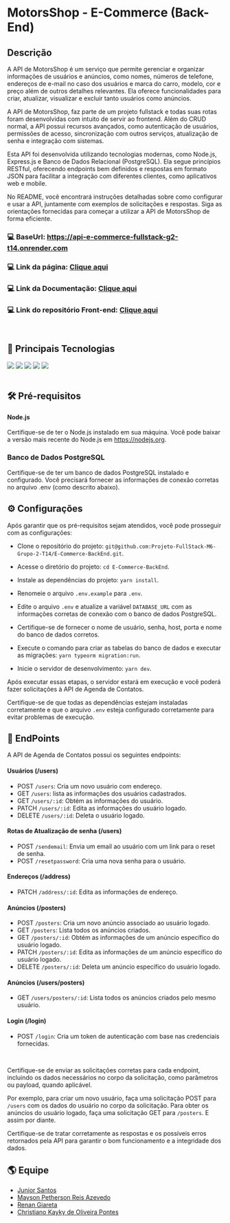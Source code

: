 # MotorsShop - E-Commerce (Back-End)

## Descrição
A API de MotorsShop é um serviço que permite gerenciar e organizar informações de usuários e anúncios, como nomes, números de telefone, endereços de e-mail no caso dos usuários e marca do carro, modelo, cor e preço além de outros detalhes relevantes. Ela oferece funcionalidades para criar, atualizar, visualizar e excluir tanto usuários como anúncios.

A API de MotorsShop, faz parte de um projeto fullstack e todas suas rotas foram desenvolvidas com intuito de servir ao frontend. Além do CRUD normal, a API possui recursos avançados, como autenticação de usuários, permissões de acesso, sincronização com outros serviços, atualização de senha e integração com sistemas.

Esta API foi desenvolvida utilizando tecnologias modernas, como Node.js, Express.js e Banco de Dados Relacional (PostgreSQL). Ela segue princípios RESTful, oferecendo endpoints bem definidos e respostas em formato JSON para facilitar a integração com diferentes clientes, como aplicativos web e mobile.

No README, você encontrará instruções detalhadas sobre como configurar e usar a API, juntamente com exemplos de solicitações e respostas. Siga as orientações fornecidas para começar a utilizar a API de MotorsShop de forma eficiente.

### 💻 BaseUrl: https://api-e-commerce-fullstack-g2-t14.onrender.com

### 💻 Link da página: [Clique aqui](https://github.com/Projeto-FullStack-M6-Grupo-2-T14/E-Commerce-FrontEnd)

### 💻 Link da Documentação: [Clique aqui](https://api-e-commerce-fullstack-g2-t14.onrender.com/api-docs/)

### 💻 Link do repositório Front-end: [Clique aqui](https://github.com/Projeto-FullStack-M6-Grupo-2-T14/E-Commerce-FrontEnd)
<br>

## 🚀 Principais Tecnologias
<div>
    <img src="https://img.shields.io/badge/Node.js-43853D?style=for-the-badge&logo=node.js&logoColor=white" /> 
    <img src="https://img.shields.io/badge/TypeScript-007ACC?style=for-the-badge&logo=typescript&logoColor=white" />
    <img src="https://img.shields.io/badge/Express.js-404D59?style=for-the-badge" /> 
    <img src="https://img.shields.io/badge/PostgreSQL-316192?style=for-the-badge&logo=postgresql&logoColor=white" /> 
    <img src="https://img.shields.io/badge/json%20web%20tokens-323330?style=for-the-badge&logo=json-web-tokens&logoColor=pink" /> 
</div><br>

## 🛠 Pré-requisitos

#### Node.js
Certifique-se de ter o Node.js instalado em sua máquina. Você pode baixar a versão mais recente do Node.js em https://nodejs.org.
### Banco de Dados PostgreSQL
Certifique-se de ter um banco de dados PostgreSQL instalado e configurado. Você precisará fornecer as informações de conexão corretas no arquivo .env (como descrito abaixo).

## ⚙ Configurações

Após garantir que os pré-requisitos sejam atendidos, você pode prosseguir com as configurações:


  - Clone o repositório do projeto: `git@github.com:Projeto-FullStack-M6-Grupo-2-T14/E-Commerce-BackEnd.git`.

  - Acesse o diretório do projeto: `cd E-Commerce-BackEnd`.

  - Instale as dependências do projeto: `yarn install`.

  - Renomeie o arquivo `.env.example` para `.env`.

  - Edite o arquivo `.env` e atualize a variável `DATABASE_URL` com as informações corretas de conexão com o banco de dados PostgreSQL.
  
  - Certifique-se de fornecer o nome de usuário, senha, host, porta e nome do banco de dados corretos.

  - Execute o comando para criar as tabelas do banco de dados e executar as migrações: `yarn typeorm migration:run`.

  - Inicie o servidor de desenvolvimento: `yarn dev`.

Após executar essas etapas, o servidor estará em execução e você poderá fazer solicitações à API de Agenda de Contatos.

Certifique-se de que todas as dependências estejam instaladas corretamente e que o arquivo `.env` esteja configurado corretamente para evitar problemas de execução.

## 🎯 EndPoints

A API de Agenda de Contatos possui os seguintes endpoints:

#### Usuários (/users)

- POST `/users`: Cria um novo usuário com endereço.
- GET `/users`: lista as informações dos usuários cadastrados.
- GET `/users/:id`: Obtém as informações do usuário.
- PATCH `/users/:id`: Edita as informações do usuário logado.
- DELETE `/users/:id`: Deleta o usuário logado.

#### Rotas de Atualização de senha (/users)

- POST `/sendemail`: Envia um email ao usuário com um link para o reset de senha.
- POST `/resetpassword`: Cria uma nova senha para o usuário.

#### Endereços (/address)

- PATCH `/address/:id`: Edita as informações de endereço.

#### Anúncios (/posters)

- POST `/posters`: Cria um novo anúncio associado ao usuário logado.
- GET `/posters`: Lista todos os anúncios criados.
- GET `/posters/:id`: Obtém as informações de um anúncio específico do usuário logado.
- PATCH `/posters/:id`: Edita as informações de um anúncio específico do usuário logado.
- DELETE `/posters/:id`: Deleta um anúncio específico do usuário logado.

#### Anúncios (/users/posters)

- GET `/users/posters/:id`: Lista todos os anúncios criados pelo mesmo usuário.

#### Login (/login)

- POST `/login`: Cria um token de autenticação com base nas credenciais fornecidas.

<br>

Certifique-se de enviar as solicitações corretas para cada endpoint, incluindo os dados necessários no corpo da solicitação, como parâmetros ou payload, quando aplicável.

Por exemplo, para criar um novo usuário, faça uma solicitação POST para `/users` com os dados do usuário no corpo da solicitação. Para obter os anúncios do usuário logado, faça uma solicitação GET para `/posters`. E assim por diante.

Certifique-se de tratar corretamente as respostas e os possíveis erros retornados pela API para garantir o bom funcionamento e a integridade dos dados.

## 🌎 Equipe
- [Junior Santos](https://github.com/JuniorSantos05)
- [Mayson Petherson Reis Azevedo](https://github.com/M4Y50N)
- [Renan Giareta](https://github.com/renangiaretta)
- [Christiano Kayky de Oliveira Pontes](https://github.com/Christiano-K-Oliveira)



